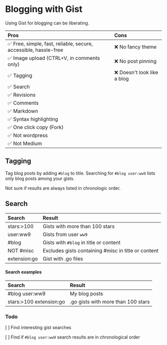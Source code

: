 # Blogging with Gist

Using Gist for blogging can be liberating.

**Pros**|**Cons**
:-----|:-----
✅ Free, simple, fast, reliable, secure, accessible, hassle-free|❌ No fancy theme
✅ Image upload (CTRL+V, in comments only)|❌ No post pinning
✅ Tagging|❌ Doesn't look like a blog
✅ Search|
✅ Revisions|
✅ Comments|
✅ Markdown|
✅ Syntax highlighting|
✅ One click copy (Fork)|
✅ Not wordpress|
✅ Not Medium|

## Tagging

Tag blog posts by adding `#blog` to title. Searching for `#blog user:ww9` lists only blog posts among your gists.

Not sure if results are always listed in chronologic order.

## Search

**Search**|**Result**
:-----|:-----
stars:>100|Gists with more than 100 stars
user:ww9|Gists from user `ww9`
#blog|Gists with `#blog` in title or content
NOT #misc|Excludes gists containing #misc in title or content
extension:go|Gist with .go files

#### Search examples

**Search**|**Result**
:-----|:-----
#blog user:ww9|My blog posts
stars:>100 extension:go|.go gists with more than 100 stars

### Todo

[ ] Find interesting gist searches

[ ] Find if `#blog user:ww9` search results are in chronological order
